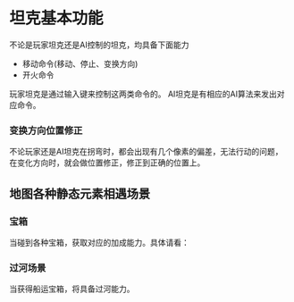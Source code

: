 # 坦克基本功能

不论是玩家坦克还是AI控制的坦克，均具备下面能力

* 移动命令(移动、停止、变换方向)
* 开火命令

玩家坦克是通过输入键来控制这两类命令的。
AI坦克是有相应的AI算法来发出对应命令。

### 变换方向位置修正
不论玩家还是AI坦克在拐弯时，都会出现有几个像素的偏差，无法行动的问题， 在变化方向时，就会做位置修正，修正到正确的位置上。

## 地图各种静态元素相遇场景

### 宝箱
当碰到各种宝箱，获取对应的加成能力。具体请看：

### 过河场景
当获得船运宝箱，将具备过河能力。
